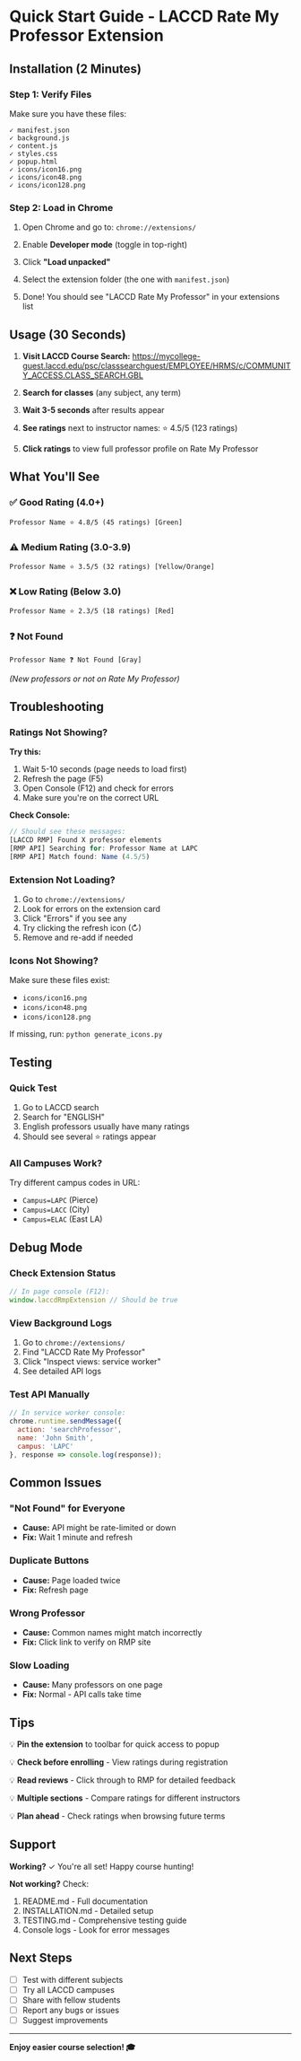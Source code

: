 # Quick Start Guide - LACCD Rate My Professor Extension

## Installation (2 Minutes)

### Step 1: Verify Files
Make sure you have these files:
```
✓ manifest.json
✓ background.js
✓ content.js
✓ styles.css
✓ popup.html
✓ icons/icon16.png
✓ icons/icon48.png
✓ icons/icon128.png
```

### Step 2: Load in Chrome

1. Open Chrome and go to: `chrome://extensions/`

2. Enable **Developer mode** (toggle in top-right)

3. Click **"Load unpacked"**

4. Select the extension folder (the one with `manifest.json`)

5. Done! You should see "LACCD Rate My Professor" in your extensions list

## Usage (30 Seconds)

1. **Visit LACCD Course Search:**
   https://mycollege-guest.laccd.edu/psc/classsearchguest/EMPLOYEE/HRMS/c/COMMUNITY_ACCESS.CLASS_SEARCH.GBL

2. **Search for classes** (any subject, any term)

3. **Wait 3-5 seconds** after results appear

4. **See ratings** next to instructor names: ⭐ 4.5/5 (123 ratings)

5. **Click ratings** to view full professor profile on Rate My Professor

## What You'll See

### ✅ Good Rating (4.0+)
```
Professor Name ⭐ 4.8/5 (45 ratings) [Green]
```

### ⚠️ Medium Rating (3.0-3.9)
```
Professor Name ⭐ 3.5/5 (32 ratings) [Yellow/Orange]
```

### ❌ Low Rating (Below 3.0)
```
Professor Name ⭐ 2.3/5 (18 ratings) [Red]
```

### ❓ Not Found
```
Professor Name ❓ Not Found [Gray]
```
*(New professors or not on Rate My Professor)*

## Troubleshooting

### Ratings Not Showing?

**Try this:**
1. Wait 5-10 seconds (page needs to load first)
2. Refresh the page (F5)
3. Open Console (F12) and check for errors
4. Make sure you're on the correct URL

**Check Console:**
```javascript
// Should see these messages:
[LACCD RMP] Found X professor elements
[RMP API] Searching for: Professor Name at LAPC
[RMP API] Match found: Name (4.5/5)
```

### Extension Not Loading?

1. Go to `chrome://extensions/`
2. Look for errors on the extension card
3. Click "Errors" if you see any
4. Try clicking the refresh icon (↻)
5. Remove and re-add if needed

### Icons Not Showing?

Make sure these files exist:
- `icons/icon16.png`
- `icons/icon48.png`
- `icons/icon128.png`

If missing, run: `python generate_icons.py`

## Testing

### Quick Test
1. Go to LACCD search
2. Search for "ENGLISH"
3. English professors usually have many ratings
4. Should see several ⭐ ratings appear

### All Campuses Work?
Try different campus codes in URL:
- `Campus=LAPC` (Pierce)
- `Campus=LACC` (City)
- `Campus=ELAC` (East LA)

## Debug Mode

### Check Extension Status
```javascript
// In page console (F12):
window.laccdRmpExtension // Should be true
```

### View Background Logs
1. Go to `chrome://extensions/`
2. Find "LACCD Rate My Professor"
3. Click "Inspect views: service worker"
4. See detailed API logs

### Test API Manually
```javascript
// In service worker console:
chrome.runtime.sendMessage({
  action: 'searchProfessor',
  name: 'John Smith',
  campus: 'LAPC'
}, response => console.log(response));
```

## Common Issues

### "Not Found" for Everyone
- **Cause:** API might be rate-limited or down
- **Fix:** Wait 1 minute and refresh

### Duplicate Buttons
- **Cause:** Page loaded twice
- **Fix:** Refresh page

### Wrong Professor
- **Cause:** Common names might match incorrectly
- **Fix:** Click link to verify on RMP site

### Slow Loading
- **Cause:** Many professors on one page
- **Fix:** Normal - API calls take time

## Tips

💡 **Pin the extension** to toolbar for quick access to popup

💡 **Check before enrolling** - View ratings during registration

💡 **Read reviews** - Click through to RMP for detailed feedback

💡 **Multiple sections** - Compare ratings for different instructors

💡 **Plan ahead** - Check ratings when browsing future terms

## Support

**Working?** ✓ You're all set! Happy course hunting!

**Not working?** Check:
1. README.md - Full documentation
2. INSTALLATION.md - Detailed setup
3. TESTING.md - Comprehensive testing guide
4. Console logs - Look for error messages

## Next Steps

- [ ] Test with different subjects
- [ ] Try all LACCD campuses
- [ ] Share with fellow students
- [ ] Report any bugs or issues
- [ ] Suggest improvements

---

**Enjoy easier course selection! 🎓**

